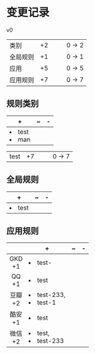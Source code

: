 # 变更记录

v0

||||||
|-|:-:|:-:|:-:|:-:|
|类别|+2|||0 -> 2|
|全局规则|+1|||0 -> 1|
|应用|+5|||0 -> 5|
|应用规则|+7|||0 -> 7|

## 规则类别

|+|~|-|
|-|-|-|
|<li>test<li>man|||

||||||
|-|:-:|:-:|:-:|:-:|
|test|+7|||0 -> 7|

## 全局规则

|+|~|-|
|-|-|-|
|<li>test|||

## 应用规则

||+|~|-|
|:-:|-|-|-|
|GKD<br>+1|<li>test-|||
|QQ<br>+1|<li>test|||
|豆瓣<br>+2|<li>test-233,<li>test-1|||
|酷安<br>+1|<li>test|||
|微信<br>+2|<li>test,<li>test-233|||
